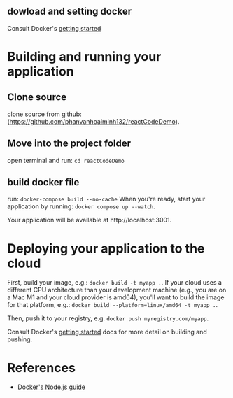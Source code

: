 ## dowload and setting docker
Consult Docker's [getting started](https://docs.docker.com/go/get-started-sharing/)

# Building and running your application

## Clone source
clone source from github: (https://github.com/phanvanhoaiminh132/reactCodeDemo).

## Move into the project folder
open terminal and run: `cd reactCodeDemo`

## build docker file
run: `docker-compose build --no-cache`
When you're ready, start your application by running: `docker compose up --watch`.

Your application will be available at http://localhost:3001.

# Deploying your application to the cloud

First, build your image, e.g.: `docker build -t myapp .`.
If your cloud uses a different CPU architecture than your development
machine (e.g., you are on a Mac M1 and your cloud provider is amd64),
you'll want to build the image for that platform, e.g.:
`docker build --platform=linux/amd64 -t myapp .`.

Then, push it to your registry, e.g. `docker push myregistry.com/myapp`.

Consult Docker's [getting started](https://docs.docker.com/go/get-started-sharing/)
docs for more detail on building and pushing.

# References
* [Docker's Node.js guide](https://docs.docker.com/language/nodejs/)